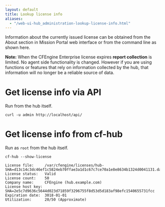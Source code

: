 ```yaml
---
layout: default
title: Lookup license info
aliases:
  - "/web-ui-hub_administration-lookup-license-info.html"
---
```


Information about the currently issued license can be obtained from the About section in Mission Portal web interface or from the command line as shown here.

**Note:** When the CFEngine Enterprise license expires
**report collection** is limited. No agent side
functionality is changed. However if you are using
functions or features that rely on information collected
by the hub, that information will no longer be a reliable
source of data.

# Get license info via API

Run from the hub itself.

```command
curl -u admin http://localhost/api/
```

# Get license info from cf-hub

Run as `root` from the hub itself.

```command
cf-hub --show-license
```

```output
License file:     /var/cfengine/licenses/hub-SHA=d13c14c3dc46ef1c5824eb70ffae3a1d1c67c7ce70a1e8e8634b1324d0041131.dat
License status:   Valid
License count:    50
Company name:     CFEngine (hub.example.com)
License host key: SHA=2e5c7d9636c5644d023d71859f3296755f8d53d5d183af98efc1540655731fcc
Expiration date:  3018-01-01
Utilization:      20/50 (Approximate)
```
